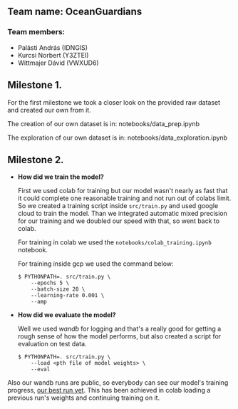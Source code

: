 ## Team name: OceanGuardians

### Team members:
- Palásti András (IDNGIS)
- Kurcsi Norbert (Y3ZTEI)
- Wittmajer Dávid (VWXUD6)

## Milestone 1.

For the first milestone we took a closer look on the provided raw 
dataset and created our own from it.

The creation of our own dataset is in: notebooks/data_prep.ipynb

The exploration of our own dataset is in: notebooks/data_exploration.ipynb

## Milestone 2.

* **How did we train the model?**

  First we used colab for training but our model wasn't nearly as fast that
  it could complete one reasonable training and not run out of colabs limit.
  So we created a training script inside `src/train.py` and used google cloud
  to train the model. Than we integrated automatic mixed precision for our
  training and we doubled our speed with that, so went back to colab.

  For training in colab we used the `notebooks/colab_training.ipynb` notebook.

  For training inside gcp we used the command below:
  ```
  $ PYTHONPATH=. src/train.py \
      --epochs 5 \
      --batch-size 20 \
      --learning-rate 0.001 \
      --amp
  ```

* **How did we evaluate the model?**

  Well we used *wandb* for logging and that's a really good for getting a rough
  sense of how the model performs, but also created a script for evaluation
  on test data.

  ```
  $ PYTHONPATH=. src/train.py \
      --load <pth file of model weights> \
      --eval
  ```

Also our wandb runs are public, so everybody can see our model's training progress,
[our best run yet](https://wandb.ai/andraspalasti2/U-Net/runs/n9gl01x6). 
This has been achieved in colab loading a previous run's weights and continuing
training on it.
